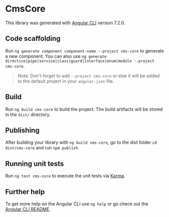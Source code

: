 # CmsCore

This library was generated with [Angular CLI](https://github.com/angular/angular-cli) version 7.2.0.

## Code scaffolding

Run `ng generate component component-name --project cms-core` to generate a new component. You can also use `ng generate directive|pipe|service|class|guard|interface|enum|module --project cms-core`.
> Note: Don't forget to add `--project cms-core` or else it will be added to the default project in your `angular.json` file. 

## Build

Run `ng build cms-core` to build the project. The build artifacts will be stored in the `dist/` directory.

## Publishing

After building your library with `ng build cms-core`, go to the dist folder `cd dist/cms-core` and run `npm publish`.

## Running unit tests

Run `ng test cms-core` to execute the unit tests via [Karma](https://karma-runner.github.io).

## Further help

To get more help on the Angular CLI use `ng help` or go check out the [Angular CLI README](https://github.com/angular/angular-cli/blob/master/README.md).
